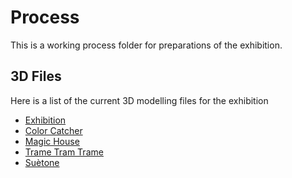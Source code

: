 # Process
This is a working process folder for preparations of the exhibition.

## 3D Files
Here is a list of the current 3D modelling files for the exhibition

- [Exhibition](http://...)
- [Color Catcher](https://github.com/SarahM1236/head-md-future-of-drawing/tree/main/expo/3d)
- [Magic House](https://github.com/pensthiel/head-md-future-of-drawing/tree/main/expo/3d)
- [Trame Tram Trame](https://github.com/Mastis3000/head-md-drawing-futures/tree/main/expo/3d)
- [Suètone](https://github.com/chap0ng/2023-head-md-future-of-drawing/tree/main/expo/3d)
